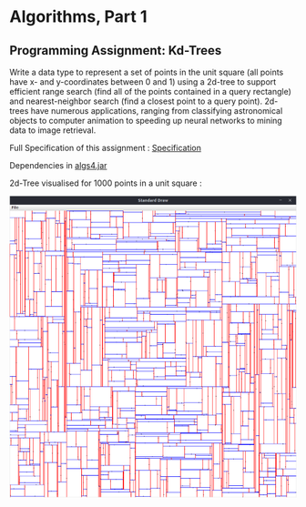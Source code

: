 # Algorithms, Part 1 
## Programming Assignment: Kd-Trees
Write a data type to represent a set of points in the unit square (all points have x- and y-coordinates between 0 and 1) using a 2d-tree to support efficient range search (find all of the points contained in a query rectangle) and nearest-neighbor search (find a closest point to a query point). 2d-trees have numerous applications, ranging from classifying astronomical objects to computer animation to speeding up neural networks to mining data to image retrieval.

Full Specification of this assignment : 
[Specification](https://coursera.cs.princeton.edu/algs4/assignments/kdtree/specification.php) 

Dependencies in [algs4.jar](https://algs4.cs.princeton.edu/code/algs4.jar) 

2d-Tree visualised for 1000 points in a unit square : 

![Alt text](2dTree-1k-SS.png?raw=true "2d-Tree visualised for 1000 points in a unit square")

